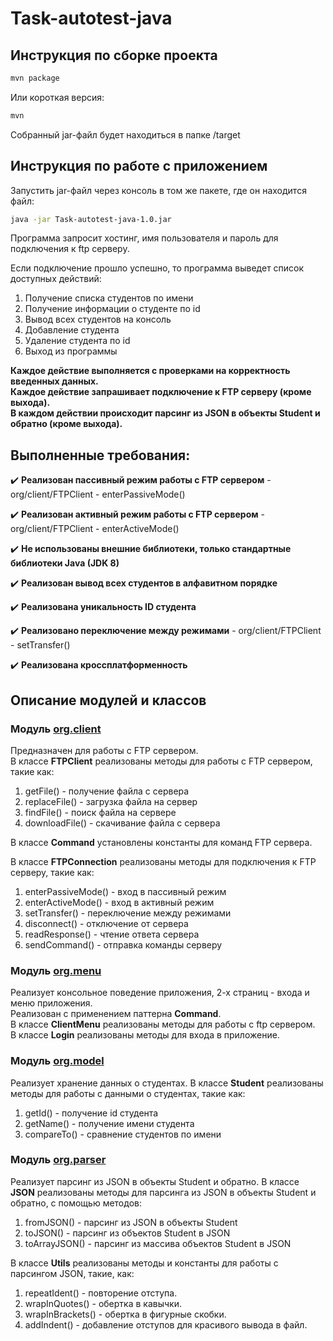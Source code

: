 # Task-autotest-java

## Инструкция по сборке проекта
```bash
mvn package
```
Или короткая версия:  
```bash
mvn
```
Собранный jar-файл будет находиться в папке /target
## Инструкция по работе с приложением
Запустить jar-файл через консоль в том же пакете, где он находится файл:  
```bash 
java -jar Task-autotest-java-1.0.jar
```
Программа запросит хостинг, имя пользователя и пароль для подключения к ftp серверу.  

Если подключение прошло успешно, то программа выведет список доступных действий:  

1. Получение списка студентов по имени
2. Получение информации о студенте по id 
3. Вывод всех студентов на консоль
4. Добавление студента
5. Удаление студента по id
6. Выход из программы
  
**Каждое действие выполняется с проверками на корректность введенных данных.**  
**Каждое действие запрашивает подключение к FTP серверу (кроме выхода).**  
**В каждом действии происходит парсинг из JSON в объекты Student и обратно (кроме выхода).**  

## Выполненные требования:
✔️ **Реализован пассивный режим работы с FTP сервером** - org/client/FTPClient - enterPassiveMode()    

✔️ **Реализован активный  режим работы с FTP сервером** - org/client/FTPClient - enterActiveMode()    

✔️ **Не использованы внешние библиотеки, только стандартные библиотеки Java (JDK 8)**  

✔️ **Реализован вывод всех студентов в алфавитном порядке**  

✔️ **Реализована уникальность ID студента**      

✔️ **Реализовано переключение между режимами**  - org/client/FTPClient - setTransfer()  

✔️ **Реализована кроссплатформенность**

## Описание модулей и классов
### Модуль [org.client](https://github.com/AirstaNs/Task-autotest-java/tree/main/src/main/java/org/client)
Предназначен для работы с FTP сервером.  
В классе **FTPClient** реализованы методы для работы с FTP сервером, такие как:  
1. getFile() - получение файла с сервера
2. replaceFile() - загрузка файла на сервер
3. findFile() - поиск файла на сервере
4. downloadFile() - скачивание файла с сервера  

В классе **Command** установлены константы для команд FTP сервера.  

В классе **FTPConnection** реализованы методы для подключения к FTP серверу, такие как:
1. enterPassiveMode() - вход в пассивный режим
2. enterActiveMode() - вход в активный режим
3. setTransfer() - переключение между режимами
4. disconnect() - отключение от сервера
5. readResponse() - чтение ответа сервера
6. sendCommand() - отправка команды серверу  

### Модуль [org.menu](https://github.com/AirstaNs/Task-autotest-java/tree/main/src/main/java/org/menu)  
Реализует консольное поведение приложения, 2-х страниц - входа и меню приложения.  
Реализован с применением паттерна **Command**.  
В классе **ClientMenu** реализованы методы для работы с ftp сервером.  
В классе **Login** реализованы методы для входа в приложение.  

### Модуль [org.model](https://github.com/AirstaNs/Task-autotest-java/tree/main/src/main/java/org/model)
 Реализует хранение данных о студентах.
В классе **Student** реализованы методы для работы с данными о студентах, такие как:
1. getId() - получение id студента
2. getName() - получение имени студента
3. compareTo() - сравнение студентов по имени

### Модуль [org.parser](https://github.com/AirstaNs/Task-autotest-java/tree/main/src/main/java/org/parser)  
Реализует парсинг из JSON в объекты Student и обратно.
В классе **JSON** реализованы методы для парсинга из JSON в объекты Student и обратно, с помощью методов:
1. fromJSON() - парсинг из JSON в объекты Student
2. toJSON() - парсинг из объектов Student в JSON
3. toArrayJSON() - парсинг из массива объектов Student в JSON  

В классе **Utils** реализованы методы и константы для работы с парсингом JSON, такие, как:  
1. repeatIdent() - повторение отступа.
2. wrapInQuotes() - обертка в кавычки.
3. wrapInBrackets() - обертка в фигурные скобки.
4. addIndent() - добавление отступов для красивого вывода в файл.